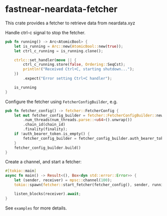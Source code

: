 # fastnear-neardata-fetcher

This crate provides a fetcher to retrieve data from neardata.xyz

Handle ctrl-c signal to stop the fetcher.

```rust
pub fn running() -> Arc<AtomicBool> {
    let is_running = Arc::new(AtomicBool::new(true));
    let ctrl_c_running = is_running.clone();

    ctrlc::set_handler(move || {
        ctrl_c_running.store(false, Ordering::SeqCst);
        println!("Received Ctrl+C, starting shutdown...");
    })
        .expect("Error setting Ctrl+C handler");

    is_running
}
```

Configure the fetcher using `FetcherConfigBuilder`, e.g.

```rust
pub fn fetcher_config() -> fetcher::FetcherConfig {
    let mut fetcher_config_builder = fetcher::FetcherConfigBuilder::new()
        .num_threads(num_threads.parse::<u64>().unwrap())
        .chain_id(chain_id)
        .finality(finality);
    if !auth_bearer_token.is_empty() {
        fetcher_config_builder = fetcher_config_builder.auth_bearer_token(auth_bearer_token);
    }
    fetcher_config_builder.build()
}
```

Create a channel, and start a fetcher:

```rust
#[tokio::main]
async fn main() -> Result<(), Box<dyn std::error::Error>> {
    let (sender, receiver) = mpsc::channel(100);
    tokio::spawn(fetcher::start_fetcher(fetcher_config(), sender, running()));

    listen_blocks(receiver).await;
}
```

See `examples` for more details.
